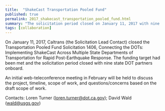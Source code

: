 ```yaml
---
title:  "ShakeCast Transportation Pooled Fund"
published: true
permalink: 2017_shakecast_transportation_pooled_fund.html
summary: "The solicitation period closed on January 11, 2017 with nine state DOT partners onboard."
tags: [collaboration]
---
```


On January 11, 2017, Caltrans (the Solicitation Lead Contact) closed the Transportation Pooled Fund Solicitation 1406, Connecting the DOTs: Implementing ShakeCast Across Multiple State Departments of Transportation for Rapid Post-Earthquake Response. The funding target had been met and the solicitation period closed with nine state DOT partners onboard.  

An initial web-teleconference meeting in February will be held to discuss the project, timeline, scope of work, and questions/concerns based on the draft scope of work.

Contacts: Loren Turner (loren.turner@dot.ca.gov); David Wald (wald@usgs.gov)
